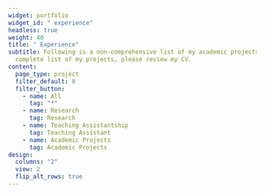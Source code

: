 ```yaml
---
widget: portfolio
widget_id: " experience"
headless: true
weight: 40
title: " Experience"
subtitle: Following is a non-comprehensive list of my academic projects. For a
  complete list of my projects, please review my CV.
content:
  page_type: project
  filter_default: 0
  filter_button:
    - name: All
      tag: "*"
    - name: Research
      tag: Research
    - name: Teaching Assistantship
      tag: Teaching Assistant
    - name: Academic Projects
      tag: Academic Projects
design:
  columns: "2"
  view: 2
  flip_alt_rows: true
---
```

